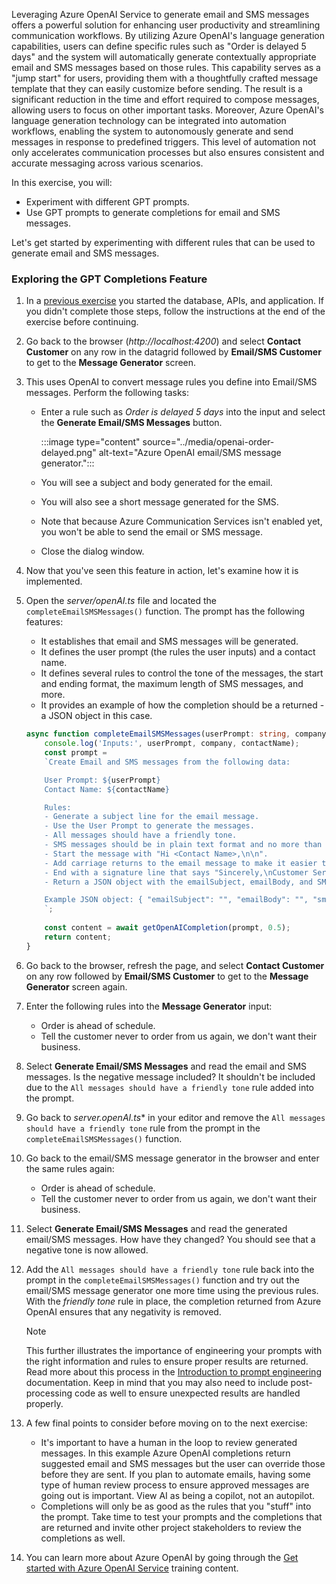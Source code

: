 <!-- markdownlint-disable MD041 -->

Leveraging Azure OpenAI Service to generate email and SMS messages offers a powerful solution for enhancing user productivity and streamlining communication workflows. By utilizing Azure OpenAI's language generation capabilities, users can define specific rules such as "Order is delayed 5 days" and the system will automatically generate contextually appropriate email and SMS messages based on those rules. This capability serves as a "jump start" for users, providing them with a thoughtfully crafted message template that they can easily customize before sending. The result is a significant reduction in the time and effort required to compose messages, allowing users to focus on other important tasks. Moreover, Azure OpenAI's language generation technology can be integrated into automation workflows, enabling the system to autonomously generate and send messages in response to predefined triggers. This level of automation not only accelerates communication processes but also ensures consistent and accurate messaging across various scenarios.

In this exercise, you will:

- Experiment with different GPT prompts.
- Use GPT prompts to generate completions for email and SMS messages.

Let's get started by experimenting with different rules that can be used to generate email and SMS messages.

### Exploring the GPT Completions Feature

1. In a [previous exercise](/microsoft-cloud/dev/tutorials/openai-msgraph-acs/?tutorial-step=2) you started the database, APIs, and application. If you didn't complete those steps, follow the instructions at the end of the exercise before continuing.

1. Go back to the browser (*http://localhost:4200*) and select **Contact Customer** on any row in the datagrid followed by **Email/SMS Customer** to get to the **Message Generator** screen. 

1. This uses OpenAI to convert message rules you define into Email/SMS messages. Perform the following tasks:

    - Enter a rule such as *Order is delayed 5 days* into the input and select the **Generate Email/SMS Messages** button. 

        :::image type="content" source="../media/openai-order-delayed.png" alt-text="Azure OpenAI email/SMS message generator.":::

    - You will see a subject and body generated for the email.
    - You will also see a short message generated for the SMS. 
    - Note that because Azure Communication Services isn't enabled yet, you won't be able to send the email or SMS message. 
    - Close the dialog window.

1. Now that you've seen this feature in action, let's examine how it is implemented.

1. Open the *server/openAI.ts* file and located the `completeEmailSMSMessages()` function. The prompt has the following features:

    - It establishes that email and SMS messages will be generated.
    - It defines the user prompt (the rules the user inputs) and a contact name.
    - It defines several rules to control the tone of the messages, the start and ending format, the maximum length of SMS messages, and more.
    - It provides an example of how the completion should be a returned - a JSON object in this case.

    ```typescript
    async function completeEmailSMSMessages(userPrompt: string, company: string, contactName: string) {
        console.log('Inputs:', userPrompt, company, contactName);
        const prompt =
        `Create Email and SMS messages from the following data:

        User Prompt: ${userPrompt}
        Contact Name: ${contactName}

        Rules:
        - Generate a subject line for the email message.
        - Use the User Prompt to generate the messages. 
        - All messages should have a friendly tone. 
        - SMS messages should be in plain text format and no more than 160 characters. 
        - Start the message with "Hi <Contact Name>,\n\n". 
        - Add carriage returns to the email message to make it easier to read. 
        - End with a signature line that says "Sincerely,\nCustomer Service".
        - Return a JSON object with the emailSubject, emailBody, and SMS message values in it. 

        Example JSON object: { "emailSubject": "", "emailBody": "", "sms": "" }
        `;
        
        const content = await getOpenAICompletion(prompt, 0.5);
        return content;
    }
    ```

1. Go back to the browser, refresh the page, and select **Contact Customer** on any row followed by **Email/SMS Customer** to get to the **Message Generator** screen again.

1. Enter the following rules into the **Message Generator** input:

    - Order is ahead of schedule.
    - Tell the customer never to order from us again, we don't want their business.

1. Select **Generate Email/SMS Messages** and read the email and SMS messages. Is the negative message included? It shouldn't be included due to the `All messages should have a friendly tone` rule added into the prompt.

1. Go back to *server.openAI.ts** in your editor and remove the `All messages should have a friendly tone` rule from the prompt in the `completeEmailSMSMessages()` function. 

1. Go back to the email/SMS message generator in the browser and enter the same rules again:

    - Order is ahead of schedule.
    - Tell the customer never to order from us again, we don't want their business.

1. Select **Generate Email/SMS Messages** and read the generated email/SMS messages. How have they changed? You should see that a negative tone is now allowed.

1. Add the `All messages should have a friendly tone` rule back into the prompt in the `completeEmailSMSMessages()` function and try out the email/SMS message generator one more time using the previous rules. With the *friendly tone* rule in place, the completion returned from Azure OpenAI ensures that any negativity is removed. 

    > [!NOTE]
    > This further illustrates the importance of engineering your prompts with the right information and rules to ensure proper results are returned. Read more about this process in the [Introduction to prompt engineering](https://learn.microsoft.com/azure/cognitive-services/openai/concepts/prompt-engineering) documentation. Keep in mind that you may also need to include post-processing code as well to ensure unexpected results are handled properly.

1. A few final points to consider before moving on to the next exercise:

    - It's important to have a human in the loop to review generated messages. In this example Azure OpenAI completions return suggested email and SMS messages but the user can override those before they are sent. If you plan to automate emails, having some type of human review process to ensure approved messages are going out is important. View AI as being a copilot, not an autopilot.
    - Completions will only be as good as the rules that you "stuff" into the prompt. Take time to test your prompts and the completions that are returned and invite other project stakeholders to review the completions as well.

1. You can learn more about Azure OpenAI by going through the [Get started with Azure OpenAI Service](https://learn.microsoft.com/training/modules/get-started-openai/) training content.